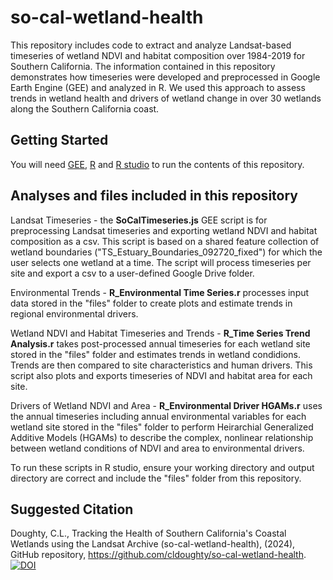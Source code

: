# so-cal-wetland-health
This repository includes code to extract and analyze Landsat-based timeseries of wetland NDVI and habitat composition over 1984-2019 for Southern California. The information contained in this repository demonstrates how timeseries were developed and preprocessed in Google Earth Engine (GEE) and analyzed in R. We used this approach to assess trends in wetland health and drivers of wetland change in over 30 wetlands along the Southern California coast. 

## Getting Started
You will need [GEE](https://earthengine.google.com/), [R](https://www.r-project.org/) and [R studio](https://www.rstudio.com/) to run the contents of this repository.

## Analyses and files included in this repository
Landsat Timeseries - the **SoCalTimeseries.js** GEE script is for preprocessing Landsat timeseries and exporting wetland NDVI and habitat composition as a csv. This script is based on a shared feature collection of wetland boundaries ("TS_Estuary_Boundaries_092720_fixed") for which the user selects one wetland at a time. The script will process timeseries per site and export a csv to a user-defined Google Drive folder.

Environmental Trends - **R_Environmental Time Series.r** processes input data stored in the "files" folder to create plots and estimate trends in regional environmental drivers.

Wetland NDVI and Habitat Timeseries and Trends - **R_Time Series Trend Analysis.r** takes post-processed annual timeseries for each wetland site stored in the "files" folder and estimates trends in wetland condidions. Trends are then compared to site characteristics and human drivers. This script also plots and exports timeseries of NDVI and habitat area for each site.

Drivers of Wetland NDVI and Area - **R_Environmental Driver HGAMs.r** uses the annual timeseries including annual environmental variables for each wetland site stored in the "files" folder to perform Heirarchial Generalized Additive Models (HGAMs) to describe the complex, nonlinear relationship between wetland conditions of NDVI and area to environmental drivers.

To run these scripts in R studio, ensure your working directory and output directory are correct and include the "files" folder from this repository.

## Suggested Citation
Doughty, C.L., Tracking the Health of Southern California's Coastal Wetlands using the Landsat Archive (so-cal-wetland-health), (2024), GitHub repository, https://github.com/cldoughty/so-cal-wetland-health. 
[![DOI](https://zenodo.org/badge/707218625.svg)](https://zenodo.org/doi/10.5281/zenodo.10640937)
